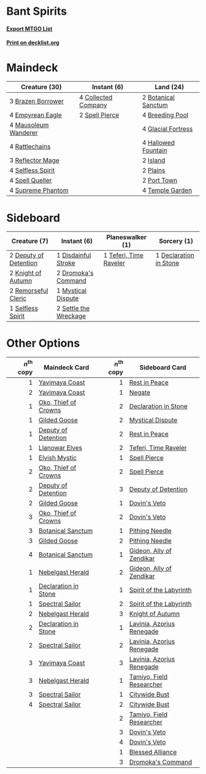 # Bant Spirits

#### [Export MTGO List](../collection/Bant%20Spirits/Bant%20Spirits.txt)
#### [Print on decklist.org](http://decklist.org/?deckmain=2%09Botanical%20Sanctum%0A3%09Brazen%20Borrower%0A4%09Breeding%20Pool%0A4%09Collected%20Company%0A4%09Empyrean%20Eagle%0A4%09Glacial%20Fortress%0A4%09Hallowed%20Fountain%0A2%09Island%0A4%09Mausoleum%20Wanderer%0A2%09Plains%0A2%09Port%20Town%0A4%09Rattlechains%0A3%09Reflector%20Mage%0A4%09Selfless%20Spirit%0A2%09Spell%20Pierce%0A4%09Spell%20Queller%0A4%09Supreme%20Phantom%0A4%09Temple%20Garden&deckside=1%09Declaration%20in%20Stone%0A2%09Deputy%20of%20Detention%0A1%09Disdainful%20Stroke%0A2%09Dromoka's%20Command%0A2%09Knight%20of%20Autumn%0A1%09Mystical%20Dispute%0A2%09Remorseful%20Cleric%0A1%09Selfless%20Spirit%0A2%09Settle%20the%20Wreckage%0A1%09Teferi,%20Time%20Raveler)
# Maindeck

|                                         Creature (30)                                         |                                         Instant (6)                                          |                                          Land (24)                                           |
|-----------------------------------------------------------------------------------------------|----------------------------------------------------------------------------------------------|----------------------------------------------------------------------------------------------|
|3 [Brazen Borrower](http://gatherer.wizards.com/Pages/Card/Details.aspx?multiverseid=473001)   |4 [Collected Company](http://gatherer.wizards.com/Pages/Card/Details.aspx?multiverseid=394519)|2 [Botanical Sanctum](http://gatherer.wizards.com/Pages/Card/Details.aspx?multiverseid=417817)|
|4 [Empyrean Eagle](http://gatherer.wizards.com/Pages/Card/Details.aspx?multiverseid=466962)    |2 [Spell Pierce](http://gatherer.wizards.com/Pages/Card/Details.aspx?multiverseid=425876)     |4 [Breeding Pool](http://gatherer.wizards.com/Pages/Card/Details.aspx?multiverseid=97088)     |
|4 [Mausoleum Wanderer](http://gatherer.wizards.com/Pages/Card/Details.aspx?multiverseid=414364)|                                                                                              |4 [Glacial Fortress](http://gatherer.wizards.com/Pages/Card/Details.aspx?multiverseid=190562) |
|4 [Rattlechains](http://gatherer.wizards.com/Pages/Card/Details.aspx?multiverseid=409824)      |                                                                                              |4 [Hallowed Fountain](http://gatherer.wizards.com/Pages/Card/Details.aspx?multiverseid=97071) |
|3 [Reflector Mage](http://gatherer.wizards.com/Pages/Card/Details.aspx?multiverseid=407667)    |                                                                                              |2 [Island](http://gatherer.wizards.com/Pages/Card/Details.aspx?multiverseid=439857)           |
|4 [Selfless Spirit](http://gatherer.wizards.com/Pages/Card/Details.aspx?multiverseid=414332)   |                                                                                              |2 [Plains](http://gatherer.wizards.com/Pages/Card/Details.aspx?multiverseid=439856)           |
|4 [Spell Queller](http://gatherer.wizards.com/Pages/Card/Details.aspx?multiverseid=414494)     |                                                                                              |2 [Port Town](http://gatherer.wizards.com/Pages/Card/Details.aspx?multiverseid=410046)        |
|4 [Supreme Phantom](http://gatherer.wizards.com/Pages/Card/Details.aspx?multiverseid=447212)   |                                                                                              |4 [Temple Garden](http://gatherer.wizards.com/Pages/Card/Details.aspx?multiverseid=405112)    |


# Sideboard

|                                          Creature (7)                                          |                                          Instant (6)                                           |                                        Planeswalker (1)                                         |                                           Sorcery (1)                                           |
|------------------------------------------------------------------------------------------------|------------------------------------------------------------------------------------------------|-------------------------------------------------------------------------------------------------|-------------------------------------------------------------------------------------------------|
|2 [Deputy of Detention](http://gatherer.wizards.com/Pages/Card/Details.aspx?multiverseid=457309)|1 [Disdainful Stroke](http://gatherer.wizards.com/Pages/Card/Details.aspx?multiverseid=420705)  |1 [Teferi, Time Raveler](http://gatherer.wizards.com/Pages/Card/Details.aspx?multiverseid=461148)|1 [Declaration in Stone](http://gatherer.wizards.com/Pages/Card/Details.aspx?multiverseid=409750)|
|2 [Knight of Autumn](http://gatherer.wizards.com/Pages/Card/Details.aspx?multiverseid=452933)   |2 [Dromoka's Command](http://gatherer.wizards.com/Pages/Card/Details.aspx?multiverseid=394558)  |                                                                                                 |                                                                                                 |
|2 [Remorseful Cleric](http://gatherer.wizards.com/Pages/Card/Details.aspx?multiverseid=447169)  |1 [Mystical Dispute](http://gatherer.wizards.com/Pages/Card/Details.aspx?multiverseid=473020)   |                                                                                                 |                                                                                                 |
|1 [Selfless Spirit](http://gatherer.wizards.com/Pages/Card/Details.aspx?multiverseid=414332)    |2 [Settle the Wreckage](http://gatherer.wizards.com/Pages/Card/Details.aspx?multiverseid=435186)|                                                                                                 |                                                                                                 |


# Other Options

|*n*<sup>th</sup> copy|                                         Maindeck Card                                         |*n*<sup>th</sup> copy|                                           Sideboard Card                                           |
|--------------------:|-----------------------------------------------------------------------------------------------|--------------------:|----------------------------------------------------------------------------------------------------|
|                    1|[Yavimaya Coast](http://gatherer.wizards.com/Pages/Card/Details.aspx?multiverseid=129810)      |                    1|[Rest in Peace](http://gatherer.wizards.com/Pages/Card/Details.aspx?multiverseid=442021)            |
|                    2|[Yavimaya Coast](http://gatherer.wizards.com/Pages/Card/Details.aspx?multiverseid=129810)      |                    1|[Negate](http://gatherer.wizards.com/Pages/Card/Details.aspx?multiverseid=423707)                   |
|                    1|[Oko, Thief of Crowns](http://gatherer.wizards.com/Pages/Card/Details.aspx?multiverseid=473159)|                    2|[Declaration in Stone](http://gatherer.wizards.com/Pages/Card/Details.aspx?multiverseid=409750)     |
|                    1|[Gilded Goose](http://gatherer.wizards.com/Pages/Card/Details.aspx?multiverseid=473122)        |                    2|[Mystical Dispute](http://gatherer.wizards.com/Pages/Card/Details.aspx?multiverseid=473020)         |
|                    1|[Deputy of Detention](http://gatherer.wizards.com/Pages/Card/Details.aspx?multiverseid=457309) |                    2|[Rest in Peace](http://gatherer.wizards.com/Pages/Card/Details.aspx?multiverseid=442021)            |
|                    1|[Llanowar Elves](http://gatherer.wizards.com/Pages/Card/Details.aspx?multiverseid=129626)      |                    2|[Teferi, Time Raveler](http://gatherer.wizards.com/Pages/Card/Details.aspx?multiverseid=461148)     |
|                    1|[Elvish Mystic](http://gatherer.wizards.com/Pages/Card/Details.aspx?multiverseid=389499)       |                    1|[Spell Pierce](http://gatherer.wizards.com/Pages/Card/Details.aspx?multiverseid=425876)             |
|                    2|[Oko, Thief of Crowns](http://gatherer.wizards.com/Pages/Card/Details.aspx?multiverseid=473159)|                    2|[Spell Pierce](http://gatherer.wizards.com/Pages/Card/Details.aspx?multiverseid=425876)             |
|                    2|[Deputy of Detention](http://gatherer.wizards.com/Pages/Card/Details.aspx?multiverseid=457309) |                    3|[Deputy of Detention](http://gatherer.wizards.com/Pages/Card/Details.aspx?multiverseid=457309)      |
|                    2|[Gilded Goose](http://gatherer.wizards.com/Pages/Card/Details.aspx?multiverseid=473122)        |                    1|[Dovin's Veto](http://gatherer.wizards.com/Pages/Card/Details.aspx?multiverseid=461120)             |
|                    3|[Oko, Thief of Crowns](http://gatherer.wizards.com/Pages/Card/Details.aspx?multiverseid=473159)|                    2|[Dovin's Veto](http://gatherer.wizards.com/Pages/Card/Details.aspx?multiverseid=461120)             |
|                    3|[Botanical Sanctum](http://gatherer.wizards.com/Pages/Card/Details.aspx?multiverseid=417817)   |                    1|[Pithing Needle](http://gatherer.wizards.com/Pages/Card/Details.aspx?multiverseid=129526)           |
|                    3|[Gilded Goose](http://gatherer.wizards.com/Pages/Card/Details.aspx?multiverseid=473122)        |                    2|[Pithing Needle](http://gatherer.wizards.com/Pages/Card/Details.aspx?multiverseid=129526)           |
|                    4|[Botanical Sanctum](http://gatherer.wizards.com/Pages/Card/Details.aspx?multiverseid=417817)   |                    1|[Gideon, Ally of Zendikar](http://gatherer.wizards.com/Pages/Card/Details.aspx?multiverseid=401897) |
|                    1|[Nebelgast Herald](http://gatherer.wizards.com/Pages/Card/Details.aspx?multiverseid=414366)    |                    2|[Gideon, Ally of Zendikar](http://gatherer.wizards.com/Pages/Card/Details.aspx?multiverseid=401897) |
|                    1|[Declaration in Stone](http://gatherer.wizards.com/Pages/Card/Details.aspx?multiverseid=409750)|                    1|[Spirit of the Labyrinth](http://gatherer.wizards.com/Pages/Card/Details.aspx?multiverseid=378399)  |
|                    1|[Spectral Sailor](http://gatherer.wizards.com/Pages/Card/Details.aspx?multiverseid=466830)     |                    2|[Spirit of the Labyrinth](http://gatherer.wizards.com/Pages/Card/Details.aspx?multiverseid=378399)  |
|                    2|[Nebelgast Herald](http://gatherer.wizards.com/Pages/Card/Details.aspx?multiverseid=414366)    |                    3|[Knight of Autumn](http://gatherer.wizards.com/Pages/Card/Details.aspx?multiverseid=452933)         |
|                    2|[Declaration in Stone](http://gatherer.wizards.com/Pages/Card/Details.aspx?multiverseid=409750)|                    1|[Lavinia, Azorius Renegade](http://gatherer.wizards.com/Pages/Card/Details.aspx?multiverseid=457333)|
|                    2|[Spectral Sailor](http://gatherer.wizards.com/Pages/Card/Details.aspx?multiverseid=466830)     |                    2|[Lavinia, Azorius Renegade](http://gatherer.wizards.com/Pages/Card/Details.aspx?multiverseid=457333)|
|                    3|[Yavimaya Coast](http://gatherer.wizards.com/Pages/Card/Details.aspx?multiverseid=129810)      |                    3|[Lavinia, Azorius Renegade](http://gatherer.wizards.com/Pages/Card/Details.aspx?multiverseid=457333)|
|                    3|[Nebelgast Herald](http://gatherer.wizards.com/Pages/Card/Details.aspx?multiverseid=414366)    |                    1|[Tamiyo, Field Researcher](http://gatherer.wizards.com/Pages/Card/Details.aspx?multiverseid=414495) |
|                    3|[Spectral Sailor](http://gatherer.wizards.com/Pages/Card/Details.aspx?multiverseid=466830)     |                    1|[Citywide Bust](http://gatherer.wizards.com/Pages/Card/Details.aspx?multiverseid=452754)            |
|                    4|[Spectral Sailor](http://gatherer.wizards.com/Pages/Card/Details.aspx?multiverseid=466830)     |                    2|[Citywide Bust](http://gatherer.wizards.com/Pages/Card/Details.aspx?multiverseid=452754)            |
|                     |                                                                                               |                    2|[Tamiyo, Field Researcher](http://gatherer.wizards.com/Pages/Card/Details.aspx?multiverseid=414495) |
|                     |                                                                                               |                    3|[Dovin's Veto](http://gatherer.wizards.com/Pages/Card/Details.aspx?multiverseid=461120)             |
|                     |                                                                                               |                    4|[Dovin's Veto](http://gatherer.wizards.com/Pages/Card/Details.aspx?multiverseid=461120)             |
|                     |                                                                                               |                    1|[Blessed Alliance](http://gatherer.wizards.com/Pages/Card/Details.aspx?multiverseid=414302)         |
|                     |                                                                                               |                    3|[Dromoka's Command](http://gatherer.wizards.com/Pages/Card/Details.aspx?multiverseid=394558)        |

